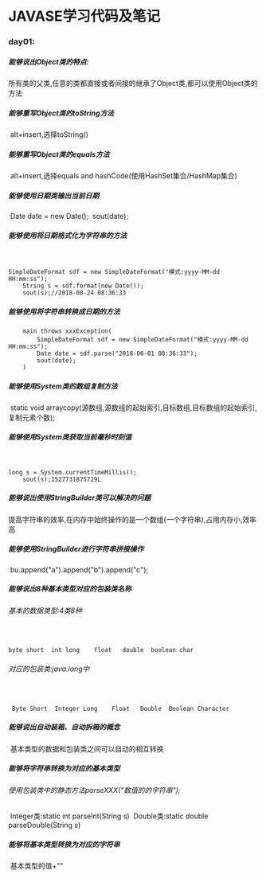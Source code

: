 # JAVASE学习代码及笔记

### day01:

##### 能够说出Object类的特点:

​	所有类的父类,任意的类都直接或者间接的继承了Object类,都可以使用Object类的方法

##### 能够重写Object类的toString方法

​	alt+insert,选择toString()

##### 能够重写Object类的equals方法

​	alt+insert,选择equals and hashCode(使用HashSet集合/HashMap集合)

##### 能够使用日期类输出当前日期

​	Date date = new Date();
​	sout(date);

##### 能够使用将日期格式化为字符串的方法

​	

```
SimpleDateFormat sdf = new SimpleDateFormat("模式:yyyy-MM-dd HH:mm:ss");
	String s = sdf.format(new Date());
	sout(s);//2018-08-24 08:36:33
```



##### 能够使用将字符串转换成日期的方法

```
	main throws xxxException(
		SimpleDateFormat sdf = new SimpleDateFormat("模式:yyyy-MM-dd HH:mm:ss");
		Date date = sdf.parse("2018-06-01 08:36:33");
		sout(date);
	)
```



##### 能够使用System类的数组复制方法

​	static void arraycopy(源数组,源数组的起始索引,目标数组,目标数组的起始索引,复制元素个数);

##### 能够使用System类获取当前毫秒时刻值

​	

```
long s = System.currentTimeMillis();
	sout(s);1527731875729L
```



##### 能够说出使用StringBuilder类可以解决的问题

​	提高字符串的效率,在内存中始终操作的是一个数组(一个字符串),占用内存小,效率高

##### 能够使用StringBuilder进行字符串拼接操作

​	bu.append("a").append("b").append("c");

##### 能够说出8种基本类型对应的包装类名称

###### 	 基本的数据类型:4类8种

​	    

```
byte short  int long    float   double  boolean char
```



###### 	 对应的包装类:java.lang中

​	   

```
 Byte Short  Integer Long    Float   Double  Boolean Character
```



##### 能够说出自动装箱、自动拆箱的概念

​	基本类型的数据和包装类之间可以自动的相互转换

##### 能够将字符串转换为对应的基本类型

###### 	使用包装类中的静态方法parseXXX("数值的的字符串");

​        Integer类:static int parseInt(String s)
​        Double类:static double parseDouble(String s)

##### 能够将基本类型转换为对应的字符串

​	基本类型的值+""